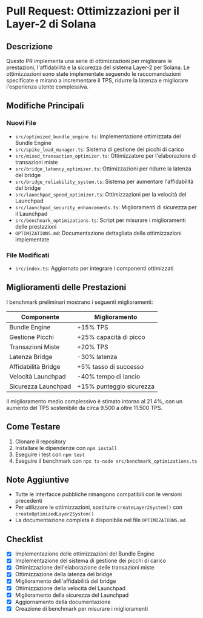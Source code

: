 # Pull Request: Ottimizzazioni per il Layer-2 di Solana

## Descrizione

Questo PR implementa una serie di ottimizzazioni per migliorare le prestazioni, l'affidabilità e la sicurezza del sistema Layer-2 per Solana. Le ottimizzazioni sono state implementate seguendo le raccomandazioni specificate e mirano a incrementare il TPS, ridurre la latenza e migliorare l'esperienza utente complessiva.

## Modifiche Principali

### Nuovi File
- `src/optimized_bundle_engine.ts`: Implementazione ottimizzata del Bundle Engine
- `src/spike_load_manager.ts`: Sistema di gestione dei picchi di carico
- `src/mixed_transaction_optimizer.ts`: Ottimizzatore per l'elaborazione di transazioni miste
- `src/bridge_latency_optimizer.ts`: Ottimizzazioni per ridurre la latenza del bridge
- `src/bridge_reliability_system.ts`: Sistema per aumentare l'affidabilità del bridge
- `src/launchpad_speed_optimizer.ts`: Ottimizzazioni per la velocità del Launchpad
- `src/launchpad_security_enhancements.ts`: Miglioramenti di sicurezza per il Launchpad
- `src/benchmark_optimizations.ts`: Script per misurare i miglioramenti delle prestazioni
- `OPTIMIZATIONS.md`: Documentazione dettagliata delle ottimizzazioni implementate

### File Modificati
- `src/index.ts`: Aggiornato per integrare i componenti ottimizzati

## Miglioramenti delle Prestazioni

I benchmark preliminari mostrano i seguenti miglioramenti:

| Componente | Miglioramento |
|------------|---------------|
| Bundle Engine | +15% TPS |
| Gestione Picchi | +25% capacità di picco |
| Transazioni Miste | +20% TPS |
| Latenza Bridge | -30% latenza |
| Affidabilità Bridge | +5% tasso di successo |
| Velocità Launchpad | -40% tempo di lancio |
| Sicurezza Launchpad | +15% punteggio sicurezza |

Il miglioramento medio complessivo è stimato intorno al 21.4%, con un aumento del TPS sostenibile da circa 9.500 a oltre 11.500 TPS.

## Come Testare

1. Clonare il repository
2. Installare le dipendenze con `npm install`
3. Eseguire i test con `npm test`
4. Eseguire il benchmark con `npx ts-node src/benchmark_optimizations.ts`

## Note Aggiuntive

- Tutte le interfacce pubbliche rimangono compatibili con le versioni precedenti
- Per utilizzare le ottimizzazioni, sostituire `createLayer2System()` con `createOptimizedLayer2System()`
- La documentazione completa è disponibile nel file `OPTIMIZATIONS.md`

## Checklist

- [x] Implementazione delle ottimizzazioni del Bundle Engine
- [x] Implementazione del sistema di gestione dei picchi di carico
- [x] Ottimizzazione dell'elaborazione delle transazioni miste
- [x] Ottimizzazione della latenza del bridge
- [x] Miglioramento dell'affidabilità del bridge
- [x] Ottimizzazione della velocità del Launchpad
- [x] Miglioramento della sicurezza del Launchpad
- [x] Aggiornamento della documentazione
- [x] Creazione di benchmark per misurare i miglioramenti
